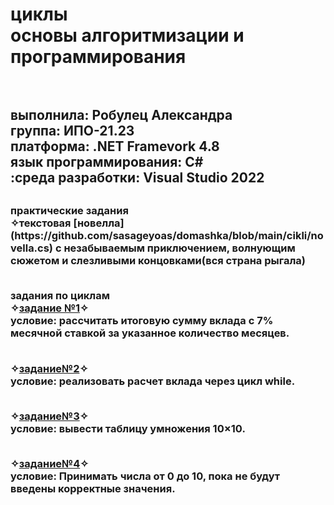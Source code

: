 <h1> циклы <br>основы алгоритмизации и программирования <h1>  <h2> <br>выполнила: Робулец Александра <br>группа: ИПО-21.23 <br>платформа: .NET Framevork 4.8 <br>язык программирования: C# <br>:среда разработки: Visual Studio 2022 <h2>

<h3>практические задания <br>✧текстовая [новелла](https://github.com/sasageyoas/domashka/blob/main/cikli/novella.cs) с незабываемым приключением, волнующим сюжетом и слезливыми концовками(вся страна рыгала)

<br>задания по циклам 
<br>✧[задание №1](https://github.com/sasageyoas/domashka/blob/main/cikli/calc1.cs)✧ <br>условие: рассчитать итоговую сумму вклада с 7% месячной ставкой за указанное количество месяцев.

<br>✧[задание№2](https://github.com/sasageyoas/domashka/blob/main/cikli/calc2.cs)✧ <br>условие: реализовать расчет вклада через цикл while.

<br>✧[задание№3](https://github.com/sasageyoas/domashka/blob/main/cikli/tablica.cs)✧ <br>условие: вывести таблицу умножения 10×10.

<br>✧[задание№4](https://github.com/sasageyoas/domashka/blob/main/cikli/2chisla.cs)✧ <br>условие: Принимать числа от 0 до 10, пока не будут введены корректные значения.



























<h3>

